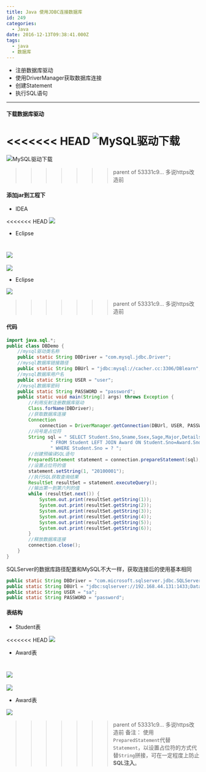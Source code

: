 ```yaml
---
title: Java 使用JDBC连接数据库
id: 249
categories:
  - Java
date: 2016-12-13T09:38:41.000Z
tags:
  - java
  - 数据库
---
```

+ 注册数据库驱动
+ 使用DriverManager获取数据库连接
+ 创建Statement
+ 执行SQL语句

<!--more-->

----

#### 下载数据库驱动

<<<<<<< HEAD
![MySQL驱动下载](https://oizhq5zzs.qnssl.com/images/2016/12/6NXL9SA2XE5CM996_JD_O.png)
=======
![MySQL驱动下载](http://oiz8hjtml.bkt.clouddn.com/images/2016/12/6NXL9SA2XE5CM996_JD_O.png)
>>>>>>> parent of 53331c9... 多说https改造前

#### 添加jar到工程下
* IDEA

<<<<<<< HEAD
![](https://oizhq5zzs.qnssl.com/images/2016/12/0FCY7O14OF@UIF1KK.png)
* Eclipse

![](https://oizhq5zzs.qnssl.com/images/2016/12/6QKBB2XCCY1Z111NEI.png)
=======
![](http://oiz8hjtml.bkt.clouddn.com/images/2016/12/0FCY7O14OF@UIF1KK.png)
* Eclipse

![](http://oiz8hjtml.bkt.clouddn.com/images/2016/12/6QKBB2XCCY1Z111NEI.png)
>>>>>>> parent of 53331c9... 多说https改造前

#### 代码
```java
import java.sql.*;
public class DBDemo {
    //mysql驱动类名称
    public static String DBDriver = "com.mysql.jdbc.Driver";
    //mysql数据库链接路径
    public static String DBUrl = "jdbc:mysql://cacher.cc:3306/DBlearn";
    //mysql数据库用户名
    public static String USER = "user";
    //mysql数据库密码
    public static String PASSWORD = "password";
    public static void main(String[] args) throws Exception {
        //利用反射注册数据库驱动
        Class.forName(DBDriver);
        //获取数据库连接
        Connection
            connection = DriverManager.getConnection(DBUrl, USER, PASSWORD);
        //问号是占位符
        String sql = " SELECT Student.Sno,Sname,Ssex,Sage,Major,Details " +
                " FROM Student LEFT JOIN Award ON Student.Sno=Award.Sno " +
                " WHERE Student.Sno = ? ";
        //创建预编译SQL语句
        PreparedStatement statement = connection.prepareStatement(sql);
        //设置占位符的值
        statement.setString(1, "20100001");
        //执行SQL获取查询结果
        ResultSet resultSet = statement.executeQuery();
        //输出第一到第六列的值
        while (resultSet.next()) {
            System.out.print(resultSet.getString(1));
            System.out.print(resultSet.getString(2));
            System.out.print(resultSet.getString(3));
            System.out.print(resultSet.getString(4));
            System.out.print(resultSet.getString(5));
            System.out.print(resultSet.getString(6));
        }
        //释放数据库连接
        connection.close();
    }
}

```

SQLServer的数据库路径配置和MySQL不大一样，获取连接后的使用基本相同

```java
public static String DBDriver = "com.microsoft.sqlserver.jdbc.SQLServerDriver";
public static String DBUrl = "jdbc:sqlserver://192.168.44.131:1433;DatabaseName=DB";
public static String USER = "sa";
public static String PASSWORD = "password";
```
#### 表结构

* Student表

<<<<<<< HEAD
![](https://oizhq5zzs.qnssl.com/images/2016/12/H1ISBGIWUII9Y_LQ3.png)

* Award表

![](https://oizhq5zzs.qnssl.com/images/2016/12/KCCPTBX@CL3BIN4S.png)
=======
![](http://oiz8hjtml.bkt.clouddn.com/images/2016/12/H1ISBGIWUII9Y_LQ3.png)

* Award表

![](http://oiz8hjtml.bkt.clouddn.com/images/2016/12/KCCPTBX@CL3BIN4S.png)
>>>>>>> parent of 53331c9... 多说https改造前
> 备注：
使用`PreparedStatement`代替`Statement`，以设置占位符的方式代替`String`拼接，可在一定程度上防止**SQL注入**。
